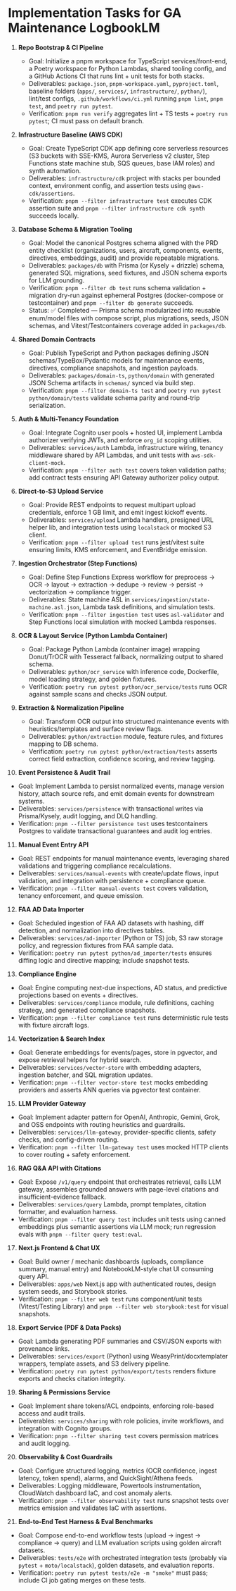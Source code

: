 # Implementation Tasks for GA Maintenance LogbookLM

1. **Repo Bootstrap & CI Pipeline**
   - Goal: Initialize a pnpm workspace for TypeScript services/front-end, a Poetry workspace for Python Lambdas, shared tooling config, and a GitHub Actions CI that runs lint + unit tests for both stacks.
   - Deliverables: `package.json`, `pnpm-workspace.yaml`, `pyproject.toml`, baseline folders (`apps/`, `services/`, `infrastructure/`, `python/`), lint/test configs, `.github/workflows/ci.yml` running `pnpm lint`, `pnpm test`, and `poetry run pytest`.
   - Verification: `pnpm run verify` aggregates lint + TS tests + `poetry run pytest`; CI must pass on default branch.

2. **Infrastructure Baseline (AWS CDK)**
   - Goal: Create TypeScript CDK app defining core serverless resources (S3 buckets with SSE-KMS, Aurora Serverless v2 cluster, Step Functions state machine stub, SQS queues, base IAM roles) and synth automation.
   - Deliverables: `infrastructure/cdk` project with stacks per bounded context, environment config, and assertion tests using `@aws-cdk/assertions`.
   - Verification: `pnpm --filter infrastructure test` executes CDK assertion suite and `pnpm --filter infrastructure cdk synth` succeeds locally.

3. **Database Schema & Migration Tooling**
   - Goal: Model the canonical Postgres schema aligned with the PRD entity checklist (organizations, users, aircraft, components, events, directives, embeddings, audit) and provide repeatable migrations.
   - Deliverables: `packages/db` with Prisma (or Kysely + drizzle) schema, generated SQL migrations, seed fixtures, and JSON schema exports for LLM grounding.
   - Verification: `pnpm --filter db test` runs schema validation + migration dry-run against ephemeral Postgres (docker-compose or testcontainer) and `pnpm --filter db generate` succeeds.
   - Status: ✅ Completed — Prisma schema modularized into reusable enum/model files with compose script, plus migrations, seeds, JSON schemas, and Vitest/Testcontainers coverage added in `packages/db`.

4. **Shared Domain Contracts**
   - Goal: Publish TypeScript and Python packages defining JSON schemas/TypeBox/Pydantic models for maintenance events, directives, compliance snapshots, and ingestion payloads.
   - Deliverables: `packages/domain-ts`, `python/domain` with generated JSON Schema artifacts in `schemas/` synced via build step.
   - Verification: `pnpm --filter domain-ts test` and `poetry run pytest python/domain/tests` validate schema parity and round-trip serialization.

5. **Auth & Multi-Tenancy Foundation**
   - Goal: Integrate Cognito user pools + hosted UI, implement Lambda authorizer verifying JWTs, and enforce `org_id` scoping utilities.
   - Deliverables: `services/auth` Lambda, infrastructure wiring, tenancy middleware shared by API Lambdas, and unit tests with `aws-sdk-client-mock`.
   - Verification: `pnpm --filter auth test` covers token validation paths; add contract tests ensuring API Gateway authorizer policy output.

6. **Direct-to-S3 Upload Service**
   - Goal: Provide REST endpoints to request multipart upload credentials, enforce 1 GB limit, and emit ingest kickoff events.
   - Deliverables: `services/upload` Lambda handlers, presigned URL helper lib, and integration tests using `localstack` or mocked S3 client.
   - Verification: `pnpm --filter upload test` runs jest/vitest suite ensuring limits, KMS enforcement, and EventBridge emission.

7. **Ingestion Orchestrator (Step Functions)**
   - Goal: Define Step Functions Express workflow for preprocess → OCR → layout → extraction → dedupe → review → persist → vectorization → compliance trigger.
   - Deliverables: State machine ASL in `services/ingestion/state-machine.asl.json`, Lambda task definitions, and simulation tests.
   - Verification: `pnpm --filter ingestion test` uses `asl-validator` and Step Functions local simulation with mocked Lambda responses.

8. **OCR & Layout Service (Python Lambda Container)**
   - Goal: Package Python Lambda (container image) wrapping Donut/TrOCR with Tesseract fallback, normalizing output to shared schema.
   - Deliverables: `python/ocr_service` with inference code, Dockerfile, model loading strategy, and golden fixtures.
   - Verification: `poetry run pytest python/ocr_service/tests` runs OCR against sample scans and checks JSON output.

9. **Extraction & Normalization Pipeline**
   - Goal: Transform OCR output into structured maintenance events with heuristics/templates and surface review flags.
   - Deliverables: `python/extraction` module, feature rules, and fixtures mapping to DB schema.
   - Verification: `poetry run pytest python/extraction/tests` asserts correct field extraction, confidence scoring, and review tagging.

10. **Event Persistence & Audit Trail**
   - Goal: Implement Lambda to persist normalized events, manage version history, attach source refs, and emit domain events for downstream systems.
   - Deliverables: `services/persistence` with transactional writes via Prisma/Kysely, audit logging, and DLQ handling.
   - Verification: `pnpm --filter persistence test` uses testcontainers Postgres to validate transactional guarantees and audit log entries.

11. **Manual Event Entry API**
   - Goal: REST endpoints for manual maintenance events, leveraging shared validations and triggering compliance recalculations.
   - Deliverables: `services/manual-events` with create/update flows, input validation, and integration with persistence + compliance queue.
   - Verification: `pnpm --filter manual-events test` covers validation, tenancy enforcement, and queue emission.

12. **FAA AD Data Importer**
   - Goal: Scheduled ingestion of FAA AD datasets with hashing, diff detection, and normalization into directives tables.
   - Deliverables: `services/ad-importer` (Python or TS) job, S3 raw storage policy, and regression fixtures from FAA sample data.
   - Verification: `poetry run pytest python/ad_importer/tests` ensures diffing logic and directive mapping; include snapshot tests.

13. **Compliance Engine**
   - Goal: Engine computing next-due inspections, AD status, and predictive projections based on events + directives.
   - Deliverables: `services/compliance` module, rule definitions, caching strategy, and generated compliance snapshots.
   - Verification: `pnpm --filter compliance test` runs deterministic rule tests with fixture aircraft logs.

14. **Vectorization & Search Index**
   - Goal: Generate embeddings for events/pages, store in pgvector, and expose retrieval helpers for hybrid search.
   - Deliverables: `services/vector-store` with embedding adapters, ingestion batcher, and SQL migration updates.
   - Verification: `pnpm --filter vector-store test` mocks embedding providers and asserts ANN queries via pgvector test container.

15. **LLM Provider Gateway**
   - Goal: Implement adapter pattern for OpenAI, Anthropic, Gemini, Grok, and OSS endpoints with routing heuristics and guardrails.
   - Deliverables: `services/llm-gateway`, provider-specific clients, safety checks, and config-driven routing.
   - Verification: `pnpm --filter llm-gateway test` uses mocked HTTP clients to cover routing + safety enforcement.

16. **RAG Q&A API with Citations**
   - Goal: Expose `/v1/query` endpoint that orchestrates retrieval, calls LLM gateway, assembles grounded answers with page-level citations and insufficient-evidence fallback.
   - Deliverables: `services/query` Lambda, prompt templates, citation formatter, and evaluation harness.
   - Verification: `pnpm --filter query test` includes unit tests using canned embeddings plus semantic assertions via LLM mock; run regression evals with `pnpm --filter query test:eval`.

17. **Next.js Frontend & Chat UX**
   - Goal: Build owner / mechanic dashboards (uploads, compliance summary, manual entry) and NotebookLM-style chat UI consuming query API.
   - Deliverables: `apps/web` Next.js app with authenticated routes, design system seeds, and Storybook stories.
   - Verification: `pnpm --filter web test` runs component/unit tests (Vitest/Testing Library) and `pnpm --filter web storybook:test` for visual snapshots.

18. **Export Service (PDF & Data Packs)**
   - Goal: Lambda generating PDF summaries and CSV/JSON exports with provenance links.
   - Deliverables: `services/export` (Python) using WeasyPrint/docxtemplater wrappers, template assets, and S3 delivery pipeline.
   - Verification: `poetry run pytest python/export/tests` renders fixture exports and checks citation integrity.

19. **Sharing & Permissions Service**
   - Goal: Implement share tokens/ACL endpoints, enforcing role-based access and audit trails.
   - Deliverables: `services/sharing` with role policies, invite workflows, and integration with Cognito groups.
   - Verification: `pnpm --filter sharing test` covers permission matrices and audit logging.

20. **Observability & Cost Guardrails**
   - Goal: Configure structured logging, metrics (OCR confidence, ingest latency, token spend), alarms, and QuickSight/Athena feeds.
   - Deliverables: Logging middleware, Powertools instrumentation, CloudWatch dashboard IaC, and cost anomaly alerts.
   - Verification: `pnpm --filter observability test` runs snapshot tests over metrics emission and validates IaC with assertions.

21. **End-to-End Test Harness & Eval Benchmarks**
   - Goal: Compose end-to-end workflow tests (upload → ingest → compliance → query) and LLM evaluation scripts using golden aircraft datasets.
   - Deliverables: `tests/e2e` with orchestrated integration tests (probably via `pytest` + `moto/localstack`), golden datasets, and evaluation reports.
   - Verification: `poetry run pytest tests/e2e -m "smoke"` must pass; include CI job gating merges on these tests.

